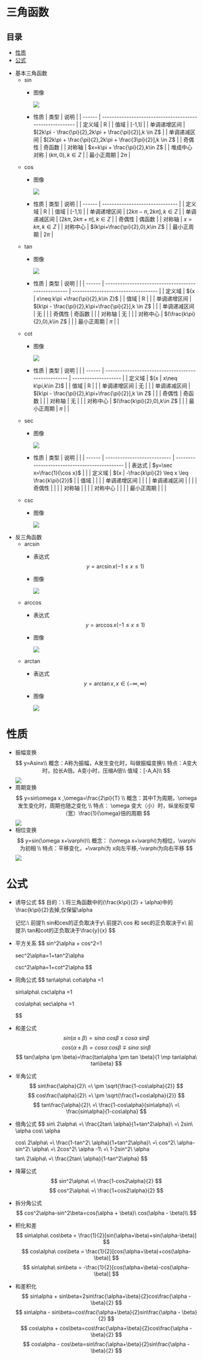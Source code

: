 # 三角函数

## 目录

-   [性质](#性质)
-   [公式](#公式)

<!---->

-   基本三角函数
    -   sin
        -   图像

            ![](image/v2-7150158b208815178a07446081687c13_b_VI-xXz7dq6.webp)
        -   性质
            | 类型     | 说明                                                       |
            | ------ | -------------------------------------------------------- |
            | 定义域    | R                                                        |
            | 值域     | \[-1,1]                                                  |
            | 单调递增区间 | $[2k\pi - \frac{\pi}{2},2k\pi + \frac{\pi}{2}],k \in Z$  |
            | 单调递减区间 | $[2k\pi + \frac{\pi}{2},2k\pi + \frac{3\pi}{2}],k \in Z$ |
            | 奇偶性    | 奇函数                                                      |
            | 对称轴    | $x=k\pi + \frac{\pi}{2},k\in Z$                          |
            | 堆成中心对称 | $(k\pi,0),k\in Z$                                        |
            | 最小正周期  | $2\pi$                                                   |
    -   cos
        -   图像

            ![](image/v2-68ef5a0ec0361409a91269974f07b64a_b_4M3Yqw2hMu.gif)
        -   性质
            | 类型     | 说明                              |
            | ------ | ------------------------------- |
            | 定义域    | R                               |
            | 值域     | \[-1,1]                         |
            | 单调递增区间 | $[2k\pi - \pi,2k\pi],k \in Z$   |
            | 单调递减区间 | $[2k\pi,2k\pi +\pi],k \in Z$    |
            | 奇偶性    | 偶函数                             |
            | 对称轴    | $x=k\pi,k\in Z$                 |
            | 对称中心   | $(k\pi+\frac{\pi}{2},0),k\in Z$ |
            | 最小正周期  | $2\pi$                          |
    -   tan
        -   图像

            ![](image/v2-cb740b05905e1f86d67cd4036f4786b2_b_vExoelRCce.webp)
        -   性质
            | 类型     | 说明                                                  |                                     |
            | ------ | --------------------------------------------------- | ----------------------------------- |
            | 定义域    | \${x                                                | x\neq k\pi +\frac{\pi}{2},k\in Z}\$ |
            | 值域     | R                                                   |                                     |
            | 单调递增区间 | $[k\pi - \frac{\pi}{2},k\pi+\frac{\pi}{2}],k \in Z$ |                                     |
            | 单调递减区间 | 无                                                   |                                     |
            | 奇偶性    | 奇函数                                                 |                                     |
            | 对称轴    | 无                                                   |                                     |
            | 对称中心   | $(\frac{k\pi}{2},0),k\in Z$                         |                                     |
            | 最小正周期  | $\pi$                                               |                                     |
    -   cot
        -   图像

            ![](image/v2-ca5370f0ae961a993431dc0e064824cb_b_iTJdljl6EI.gif)
        -   性质
            | 类型     | 说明                                                  |                      |
            | ------ | --------------------------------------------------- | -------------------- |
            | 定义域    | \${x                                                | x\neq k\pi,k\in Z}\$ |
            | 值域     | R                                                   |                      |
            | 单调递增区间 | 无                                                   |                      |
            | 单调递减区间 | $[k\pi - \frac{\pi}{2},k\pi+\frac{\pi}{2}],k \in Z$ |                      |
            | 奇偶性    | 奇函数                                                 |                      |
            | 对称轴    | 无                                                   |                      |
            | 对称中心   | $(\frac{k\pi}{2},0),k\in Z$                         |                      |
            | 最小正周期  | $\pi$                                               |                      |
    -   sec
        -   图像

            ![](<image/截屏2023-06-27 14.40.42_eprKX-Os1d.png>)
        -   性质
            | 类型     | 说明                          |                                               |
            | ------ | --------------------------- | --------------------------------------------- |
            | 表达式    | $y=\sec x=\frac{1}{\cos x}$ |                                               |
            | 定义域    | \${x                        | -\frac{k\pi}{2} \leq x \leq \frac{k\pi}{2}}\$ |
            | 值域     |                             |                                               |
            | 单调递增区间 |                             |                                               |
            | 单调递减区间 |                             |                                               |
            | 奇偶性    |                             |                                               |
            | 对称轴    |                             |                                               |
            | 对称中心   |                             |                                               |
            | 最小正周期  |                             |                                               |
    -   csc
        -   图像

            ![](<image/截屏2023-06-27 14.40.47_klDvOpc5Gx.png>)
-   反三角函数
    -   arcsin
        -   表达式
            $$
            y=\arcsin x (-1\leq x\leq 1)
            $$
        -   图像

            ![](<image/截屏2023-06-27 14.42.07_YVZ547CmmF.png>)
    -   arccos
        -   表达式
            $$
            y=\arccos x (-1\leq x\leq 1)
            $$
        -   图像

            ![](<image/截屏2023-06-27 14.42.09_59sSnrIJY3.png>)
    -   arctan
        -   表达式
            $$
            y=\arctan x,x \in(-\infty,\infty)
            $$
        -   图像

            ![](image/6623adf2ac6992fde0ad323ca523e454_HJ5rvX5XzA.jpg)

# 性质

-   振幅变换
    $$
    y=Asinx\\
    概念：A称为振幅，A发生变化时，叫做振幅变换\\
    特点：A变大时，拉长A倍。A变小时，压缩A倍\\
    值域：[-A,A]\\ 
    $$
    ![](image/v2-1e0ade8a5ce2ea86ae72a345d48345f3_720w_2hY2UBGGC.png)
-   周期变换
    $$
    y=sin\omega x ,\omega=\frac{2\pi}{T} \\
    概念：其中T为周期，\omega发生变化时，周期也随之变化 \\
    特点： \omega 变大（小）时，纵坐标变窄（宽）\frac{1}{\omega}倍的周期
    $$
    ![](image/v2-0e3d124f99e82c140f19578a753be50f_720w_okjMEk6wT.png)
-   相位变换
    $$
    y=sin(\omega x+\varphi)\\
    概念： (\omega x+\varphi)为相位，\varphi为初相 \\
    特点：平移变化，+\varphi为 x向左平移,-\varphi为向右平移
    $$
    ![](image/v2-2dbd3371612450cdd9ff9401d47fe664_720w_Qx1lKYsVK.png)

# 公式

-   诱导公式
    $$
    目的：\\
    将三角函数中的(\frac{k\pi}{2} + \alpha)中的\frac{k\pi}{2}去掉,仅保留\alpha

    $$
    $$
    记忆:\\
    前提1\ sin和ces的正负取决于y\\
    前提2\ cos 和 sec的正负取决于x\\
    前提3\ tan和cot的正负取决于\frac{y}{x}
    $$
-   平方关系
    $$
    sin^2\alpha + cos^2=1

    $$
    $$
    sec^2\alpha=1+tan^2\alpha

    $$
    $$
    csc^2\alpha=1+cot^2\alpha
    $$
-   同角公式
    $$
    tan\alpha\ cot\alpha =1

    $$
    $$
    sin\alpha\ csc\alpha =1

    $$
    $$
    cos\alpha\ sec\alpha =1

    $$
-   和差公式
    $$
    sin(\alpha \pm \beta)=sin\alpha\ cos\beta \pm cos\alpha\ sin\beta
    $$
    $$
    cos(\alpha \pm \beta)=cos\alpha\ cos\beta \mp sin\alpha\ sin\beta
    $$
    $$
    tan(\alpha \pm \beta)=\frac{tan\alpha \pm tan \beta}{1 \mp tan\alpha\ tan\beta}
    $$
-   半角公式
    $$
    sin\frac{\alpha}{2}\ =\ \pm \sqrt{\frac{1-cos\alpha}{2}}
    $$
    $$
    cos\frac{\alpha}{2}\ =\ \pm \sqrt{\frac{1+cos\alpha}{2}}
    $$
    $$
    tan\frac{\alpha}{2}\ =\ \frac{1-cos\alpha}{sin\alpha}\ =\ \frac{sin\alpha}{1-cos\alpha}
    $$
-   倍角公式
    $$
    sin\ 2\alpha\ =\ \frac{2tan\ \alpha}{1+tan^2\alpha}\ =\ 2sin\ \alpha cos\ \alpha

    $$
    $$
    cos\ 2\alpha\ =\ \frac{1-tan^2\ \alpha}{1+tan^2\alpha}\ =\ cos^2\ \alpha-sin^2\ \alpha\ =\ 2cos^2\ \alpha -1\ =\ 1-2sin^2\ \alpha
    $$
    $$
    tan\ 2\alpha\ =\ \frac{2tan\ \alpha}{1-tan^2\alpha}
    $$
-   降幂公式
    $$
    sin^2\alpha\ =\ \frac{1-cos2\alpha}{2}
    $$
    $$
    cos^2\alpha\ =\ \frac{1+cos2\alpha}{2}
    $$
-   拆分角公式
    $$
    cos^2\alpha-sin^2\beta=cos(\alpha + \beta)\ cos(\alpha - \beta)\\
    $$
-   积化和差
    $$
    sin\alpha\ cos\beta = \frac{1}{2}[sin(\alpha+\beta)+sin(\alpha-\beta)]
    $$
    $$
    cos\alpha\ cos\beta = \frac{1}{2}[cos(\alpha+\beta)+cos(\alpha-\beta)]
    $$
    $$
    sin\alpha\ sin\beta = -\frac{1}{2}[cos(\alpha+\beta)-cos(\alpha-\beta)]
    $$
-   和差积化
    $$
    sin\alpha + sin\beta=2sin\frac{\alpha+\beta}{2}cos\frac{\alpha - \beta}{2}
    $$
    $$
    sin\alpha - sin\beta=cos\frac{\alpha+\beta}{2}sin\frac{\alpha - \beta}{2}
    $$
    $$
    cos\alpha + cos\beta=cos\frac{\alpha+\beta}{2}cos\frac{\alpha - \beta}{2}
    $$
    $$
    cos\alpha - cos\beta=sin\frac{\alpha+\beta}{2}sin\frac{\alpha - \beta}{2}
    $$
